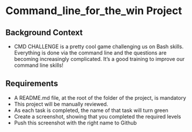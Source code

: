 # Command_line_for_the_win Project

## Background Context
* CMD CHALLENGE is a pretty cool game challenging us on Bash skills. Everything is done via the command line and the questions are becoming increasingly complicated. It’s a good training to improve our command line skills!

## Requirements
* A README.md file, at the root of the folder of the project, is mandatory
* This project will be manually reviewed.
* As each task is completed, the name of that task will turn green
* Create a screenshot, showing that you completed the required levels
* Push this screenshot with the right name to Github
